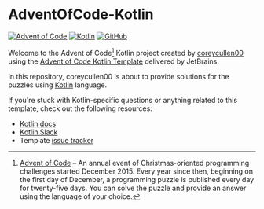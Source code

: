 # AdventOfCode-Kotlin

[![Advent of Code](https://img.shields.io/badge/Advent%20of%20Code-2021-brightgreen)][aoc]
[![Kotlin](https://img.shields.io/badge/Kotlin-1.5.31-blue)][kotlin]
[![GitHub](https://img.shields.io/badge/GitHub-coreycullen00-lightgrey)][github]

Welcome to the Advent of Code[^aoc] Kotlin project created by [coreycullen00][github] using the [Advent of Code Kotlin Template][template] delivered by JetBrains.

In this repository, coreycullen00 is about to provide solutions for the puzzles using [Kotlin][kotlin] language.

If you're stuck with Kotlin-specific questions or anything related to this template, check out the following resources:

- [Kotlin docs][docs]
- [Kotlin Slack][slack]
- Template [issue tracker][issues]


[^aoc]:
    [Advent of Code][aoc] – An annual event of Christmas-oriented programming challenges started December 2015.
    Every year since then, beginning on the first day of December, a programming puzzle is published every day for twenty-five days.
    You can solve the puzzle and provide an answer using the language of your choice.

[aoc]: https://adventofcode.com
[docs]: https://kotlinlang.org/docs/home.html
[github]: https://github.com/coreycullen00
[issues]: https://github.com/kotlin-hands-on/advent-of-code-kotlin-template/issues
[kotlin]: https://kotlinlang.org
[slack]: https://surveys.jetbrains.com/s3/kotlin-slack-sign-up
[template]: https://github.com/kotlin-hands-on/advent-of-code-kotlin-template
